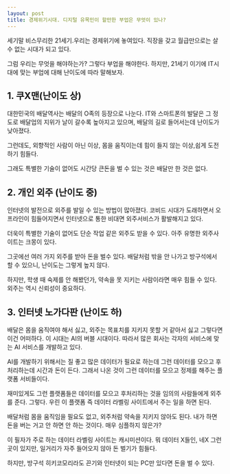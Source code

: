 ```yaml
---
layout: post
title: 경제위기시대. 디지털 유목민이 할만한 부업은 무엇이 있나?  
---
```


세기말 비스무리한 21세기.우리는 경제위기에 놓여있다.
직장을 갖고 월급만으로는 살수 없는 시대가 되고 있다.

그럼 우리는 무엇을 해야하는가?
그렇다 부업을 해야한다. 하지만, 21세기 이기에 IT시대에 맞는 부업에 대해 난이도에 따라 말해보자.




<h2>1. 쿠X맨(난이도 상)</h2>
대한민국의 배달역사는 배달의 O족의 등장으로 나눈다.
IT와 스마트폰의 발달은 그 정도로 배달업의 지위가 날이 갈수록 높아지고 있으며, 배달의 길로 들어서는데 난이도가 낮아졌다.

그런데도, 외향적인 사람이 아닌 이상, 몸을 움직이는데 힘이 들지 않는 이상,쉽게 도전하기 힘들다.

그래도 특별한 기술이 없어도 시간당 큰돈을 벌 수 있는 것은 배달만 한 것은 없다.




<h2>2. 개인 외주 (난이도 중) </h2>
인터넷의 발전으로 외주를 발일 수 있는 방법이 많아졌다.
코비드 시대가 도래하면서 오프라인이 힘들어지면서 인터넷으로 통한 비대면 외주서비스가 활발해지고 있다.

더욱이 특별한 기술이 없어도 단순 작업 같은 외주도 받을 수 있다.
아주 유명한 외주사이트는 크몽이 있다.

그곳에선 여러 가지 외주를 받아 돈을 벌수 있다.
배달처럼 밖을 안 나가고 방구석에서 할 수 있으니, 난이도는 그렇게 높지 않다.

하지만, 학생 때 숙제를 안 해봤던가, 약속을 못 지키는 사람이라면 매우 힘들 수 있다.
외주는 역시 신뢰성이 중요하다.



<h2>3. 인터넷 노가다판 (난이도 하)</h2>
배달은 몸을 움직여야 해서 싫고, 외주는 목표치를 지키지 못할 거 같아서 싫고 그렇다면 이건 어떠하다. 
이 시대는 AI의 버블 시대이다. 따라서 많은 회사는 각자의 서비스에 맞는 AI 서비스를 개발하고 있다.

AI를 개발하기 위해서는 질 좋고 많은 데이터가 필요로 하는데 그런 데이터를 모으고 후처리하는데 시간과 돈이 든다.
그래서 나온 것이 그런 데이터를 모으고 정제를 해주는 플랫폼 서비들이다.

재미있게도 그런 플랫폼들은 데이터를 모으고 후처리하는 것을 임의의 사람들에게 외주를 준다.
그렇다. 우린 이 플랫폼 즉 데이터 라벨링 사이트에서 주는 일을 하면 된다. 

배달처럼 몸을 움직임을 필요도 없고, 외주처럼 약속을 지키지 않아도 된다.
내가 하면 돈을 버는 거고 안 하면 안 하는 것이다. 매우 심플하지 않은가?

이 필자가 주로 하는 데이터 라벨링 사이트는 캐시미션이다.
뭐 데이터 X들인, 네X 그런 곳이 있지만, 일거리가 자주 들어오지 않아 돈 벌기가 힘들다.

하지만, 방구석 히키코모리라도 끈기와 인터넷이 되는 PC만 있다면 돈을 벌 수 있다.